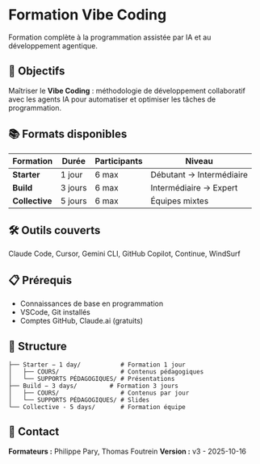 # Formation Vibe Coding

Formation complète à la programmation assistée par IA et au développement agentique.

## 🎯 Objectifs

Maîtriser le **Vibe Coding** : méthodologie de développement collaboratif avec les agents IA pour automatiser et optimiser les tâches de programmation.

## 📚 Formats disponibles

| Formation            | Durée  | Participants | Niveau                      |
| -------------------- | ------- | ------------ | --------------------------- |
| **Starter**    | 1 jour  | 6 max        | Débutant → Intermédiaire |
| **Build**      | 3 jours | 6 max        | Intermédiaire → Expert    |
| **Collective** | 5 jours | 6 max        | Équipes mixtes             |

## 🛠️ Outils couverts

Claude Code, Cursor, Gemini CLI, GitHub Copilot, Continue, WindSurf

## 📋 Prérequis

- Connaissances de base en programmation
- VSCode, Git installés
- Comptes GitHub, Claude.ai (gratuits)

## 📁 Structure

```
├── Starter − 1 day/           # Formation 1 jour
│   ├── COURS/                 # Contenus pédagogiques
│   └── SUPPORTS PÉDAGOGIQUES/ # Présentations
├── Build − 3 days/         # Formation 3 jours
│   ├── COURS/                 # Contenus par jour
│   └── SUPPORTS PÉDAGOGIQUES/ # Slides
└── Collective - 5 days/       # Formation équipe
```

## 👥 Contact

**Formateurs :** Philippe Pary, Thomas Foutrein
**Version :** v3 - 2025-10-16
